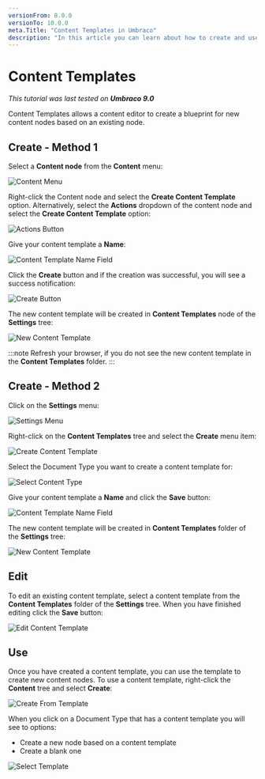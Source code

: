 ```yaml
---
versionFrom: 8.0.0
versionTo: 10.0.0
meta.Title: "Content Templates in Umbraco"
description: "In this article you can learn about how to create and use Content Templates in Umbraco."
---
```


# Content Templates

_This tutorial was last tested on **Umbraco 9.0**_

Content Templates allows a content editor to create a blueprint for new content nodes based on an existing node.

## Create - Method 1

Select a **Content node** from the **Content** menu:

![Content Menu](images/v8-01-Content-Menu.png) 

Right-click the Content node and select the **Create Content Template** option. Alternatively, select the **Actions** dropdown of the content node and select the **Create Content Template** option:

![Actions Button](images/v8-02-Actions-Menu.png)

Give your content template a **Name**:

![Content Template Name Field](images/v8-03-Name-Content-Template.png)

Click the **Create** button and if the creation was successful, you will see a success notification:

![Create Button](images/v8-04-Save-Content-Template.png)

The new content template will be created in **Content Templates** node of the **Settings** tree:

![New Content Template](images/v8-05-Find-Content-Template.png)

:::note
Refresh your browser, if you do not see the new content template in the **Content Templates** folder.
:::

## Create - Method 2

Click on the **Settings** menu:

![Settings Menu](images/v8-07-Settings-Menu.png)

Right-click on the **Content Templates** tree and select the **Create** menu item:

![Create Content Template](images/v8-08-Create-Content-Template.png)

Select the Document Type you want to create a content template for:

![Select Content Type](images/v8-09-Select-Content-Type.png)

Give your content template a **Name** and click the **Save** button:

![Content Template Name Field](images/v8-10-Save-Template.png)

The new content template will be created in **Content Templates** folder of the **Settings** tree:

![New Content Template](images/v8-11-Find-Template.png)

## Edit

To edit an existing content template, select a content template from the **Content Templates** folder of the **Settings** tree. When you have finished editing click the **Save** button:

![Edit Content Template](images/v8-06-Edit-Content-Template.png)

## Use

Once you have created a content template, you can use the template to create new content nodes. To use a content template, right-click the **Content** tree and select **Create**:

![Create From Template](images/v8-12-Create-From-Template.png)

When you click on a Document Type that has a content template you will see to options:

- Create a new node based on a content template
- Create a blank one

![Select Template](images/v8-13-Select-Template.png)
